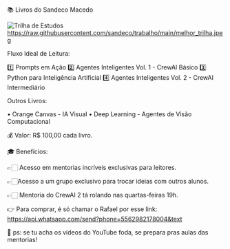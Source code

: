 📚 Livros do Sandeco Macedo

![Trilha de Estudos](https://raw.githubusercontent.com/sandeco/trabalho/main/melhor_trilha.jpeg)
https://raw.githubusercontent.com/sandeco/trabalho/main/melhor_trilha.jpeg

Fluxo Ideal de Leitura:

1️⃣ Prompts em Ação
2️⃣ Agentes Inteligentes Vol. 1 - CrewAI Básico
3️⃣ Python para Inteligência Artificial
4️⃣ Agentes Inteligentes Vol. 2 - CrewAI Intermediário 

Outros Livros:

•	Orange Canvas - IA Visual
•	Deep Learning - Agentes de Visão Computacional

💰 Valor: R$ 100,00 cada livro.

🎓 Benefícios:

👉🏻 Acesso em mentorias incríveis exclusivas para leitores.

👉🏻Acesso a um grupo exclusivo para trocar ideias com outros alunos.

👉🏻 Mentoria do CrewAI 2 tá rolando nas quartas-feiras 19h.


👉 Para comprar, é só chamar o Rafael por esse link:
https://api.whatsapp.com/send?phone=5562982178004&text

🤯 ps: se tu acha os vídeos do YouTube foda, se prepara pras aulas das mentorias!
